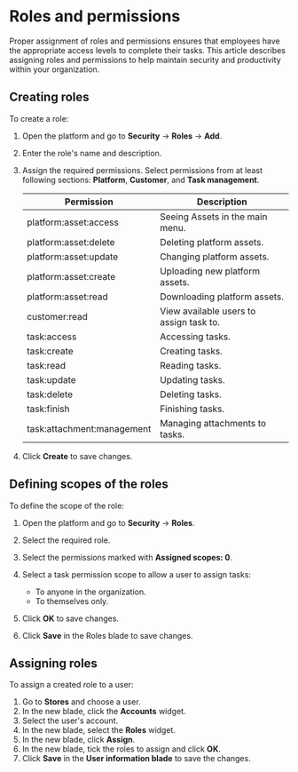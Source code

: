 # Roles and permissions

Proper assignment of roles and permissions ensures that employees have the appropriate access levels to complete their tasks. This article describes assigning roles and permissions to help maintain security and productivity within your organization. 

## Creating roles

To create a role:

1. Open the platform and go to **Security** -> **Roles** -> **Add**.
1. Enter the role's name and description.
1. Assign the required permissions. Select permissions from at least following sections: **Platform**, **Customer**, and **Task management**.

    | Permission                 	| Description                        	|
    |----------------------------	|---------------------------------	|
    | platform:asset:access      	| Seeing Assets in the main menu. 	|
    | platform:asset:delete      	| Deleting platform assets.       	|
    | platform:asset:update      	| Changing platform assets.       	|
    | platform:asset:create      	| Uploading new platform assets.  	|
    | platform:asset:read        	| Downloading platform assets.    	|
    | customer:read                     | View available users to assign task to.|
    | task:access                	| Accessing tasks.                	|
    | task:create                	| Creating tasks.                 	|
    | task:read                  	| Reading tasks.                  	|
    | task:update                	| Updating tasks.                 	|
    | task:delete                	| Deleting tasks.                 	|
    | task:finish                	| Finishing tasks.                	|
    | task:attachment:management 	| Managing attachments to tasks.  	|

1. Click **Create** to save changes.


## Defining scopes of the roles

To define the scope of the role:

1. Open the platform and go to **Security** -> **Roles**. 
1. Select the required role.
1. Select the permissions marked with **Assigned scopes: 0**.
1. Select a task permission scope to allow a user to assign tasks:

    * To anyone in the organization.
    * To themselves only.
1. Click **OK** to save changes.
1. Click **Save** in the Roles blade to save changes.


## Assigning roles

To assign a created role to a user:

1. Go to **Stores** and choose a user.
1. In the new blade, click the **Accounts** widget.
1. Select the user's account.
1. In the new blade, select the **Roles** widget.
1. In the new blade, click **Assign**.
1. In the new blade, tick the roles to assign and click **OK**.
1. Click **Save** in the **User information blade** to save the changes. 
